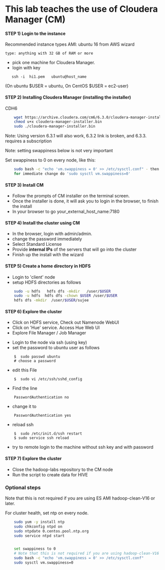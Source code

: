 # This lab teaches the use of Cloudera Manager (CM)


#### STEP 1)  Login to the instance
Recommended instance types
    AMI: ubuntu 16 from AWS wizard

    type: anything with 32 GB of RAM or more

 - pick one machine for Cloudera Manager.
 - login with key
 ```
    ssh -i  hi1.pem   ubuntu@host_name
```

(On ubuntu $USER = ubuntu,  On CentOS $USER = ec2-user)

#### STEP 2) Installing Cloudera Manager (installing the installer)

CDH6
```bash
    wget https://archive.cloudera.com/cm6/6.3.0/cloudera-manager-installer.bin    
    chmod u+x cloudera-manager-installer.bin
    sudo ./cloudera-manager-installer.bin
```
Note: Using version 6.3.1 will also work, 6.3.2 link is broken, and 6.3.3. requires a subscription

Note: setting swappiness below is not very important

Set swappiness to 0 on every node, like this:

```bash
    sudo bash -c "echo 'vm.swappiness = 0' >> /etc/sysctl.conf" - then reboot
    for immediate change do 'sudo sysctl vm.swappiness=0'
```

#### STEP 3) Install CM
* Follow the prompts of CM installer on the terminal screen.  
* Once the installer is done, it will ask you to login in the browser, to finish the install
* In your browser to go  your_external_host_name:7180

#### STEP 4) Install the cluster using CM

* In the browser, login with admin/admin.
* change the password immediately
* Select Standard License
* Provide **internal IPs** of the servers that will go into the cluster
* Finish up the install with the wizard


#### STEP 5) Create a home directory in HDFS
- Login to 'client' node
- setup HDFS directories as follows
```bash
    sudo -u hdfs   hdfs dfs -mkdir   /user/$USER
    sudo -u hdfs  hdfs dfs -chown $USER /user/$USER
    hdfs dfs -mkdir  /user/$USER/sujee
```

#### STEP 6) Explore the cluster

* Click on HDFS service,  Check out Namenode WebUI
* Click on 'Hue' service.  Access Hue Web UI
* Explore File Manager / Job Manager

- Login to the node via ssh (using key)
- set the password to ubuntu user as follows
```
    $  sudo passwd ubuntu
    # choose a password
```
- edit this File
```
    $  sudo vi /etc/ssh/sshd_config
```
- Find the line
```
    PasswordAuthentication no
```
- change  it to
```
    PasswordAuthentication yes
```
-  reload ssh
```
    $  sudo /etc/init.d/ssh restart
    $ sudo service ssh reload
```
- try to remote login to the machine without ssh key and with password


#### STEP 7) Explore the cluster

* Close the hadoop-labs repository to the CM node
* Run the script to create data for HIVE

### Optional steps
Note that this is not required if you are using ES AMI hadoop-clean-V16 or later.

For cluster health, set ntp on every node.

```bash
	sudo yum -y install ntp
	sudo chkconfig ntpd on
	sudo ntpdate 0.centos.pool.ntp.org
	sudo service ntpd start


	set swappiness to 0
    # Note that this is not required if you are using hadoop-clean-V16
    sudo bash -c "echo 'vm.swappiness = 0' >> /etc/sysctl.conf"
    sudo sysctl vm.swappiness=0
```